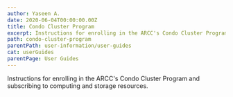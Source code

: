 ```yaml
---
author: Yaseen A.
date: 2020-06-04T00:00:00.00Z
title: Condo Cluster Program
excerpt: Instructions for enrolling in the ARCC's Condo Cluster Program and subscribing to computing and storage resources.
path: condo-cluster-program
parentPath: user-information/user-guides
cat: userGuides
parentPage: User Guides
---
```

Instructions for enrolling in the ARCC's Condo Cluster Program and subscribing to computing and storage resources.